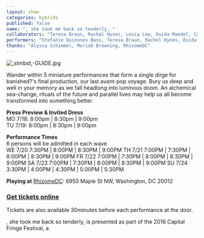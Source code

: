 ```yaml
---
layout: show
categories: hybrids
published: false
name: ", she took me back so tenderly, "
collaborators: "Teresa Braun, Rachel Hynes, Levia Lew, Ouida Maedel, Carrie Monger, Gordon Nimmo-Smith, Ayodamola Okunseinde, Susie Pamudji, Otis Cortez Ramsey-Zöe, Jane Claire Remick, Abby Zan Schwarz, Glynnis Vance, Carmen C. Wong"
performers: "Stefanie Quinones Bass, Teresa Braun, Rachel Hynes, Ouida Maedel, Carrie Monger, Ayodamola Okunseinde, Jane Claire Remick, Carmen C. Wong"
thanks: "Alyssa Schimmel, Moriah Browning, RhizomeDC"
---
```




![,stmbst,-GUIDE.jpg]({{site.baseurl}}/assets/%2Cstmbst%2C-GUIDE.jpg)

Wander within 5 miniature performances that form a single dirge for banished?'s final production, our last avant-pop voyage. Bury us deep and well in your memory as we fall headlong into luminous doom. An alchemical sea-change, rituals of the future and parallel lives may help us all become transformed into something better.

**Press Preview & Invited Dress**
<br> MO 7/18: 8:00pm | 8:30pm | 9:00pm
<br> TU 7/19: 8:00pm | 8:30pm | 9:00pm 

**Performance Times**
<br> 6 persons will be admitted in each wave 
<br> WE 7/20 7:30PM | 8:00PM | 8:30PM | 9:00PM
TH 7/21 7:00PM | 7:30PM | 8:00PM | 8:30PM | 9:00PM
FR 7/22 7:00PM | 7:30PM | 8:00PM | 8:30PM | 9:00PM
SA 7/23 7:00PM | 7:30PM | 8:00PM | 8:30PM | 9:00PM
SU 7/24 3:30PM | 4:00PM | 4:30PM | 5:00PM | 5:30PM

**Playing at**
[RhizomeDC](https://goo.gl/maps/6GjGhz3GjTn): 6950 Maple St NW, Washington, DC 20012

### [Get tickets online]()

Tickets are also available 30minutes before each performance at the door.

, she took me back so tenderly, is presented as part of the 2016 Capital Fringe Festival, a
